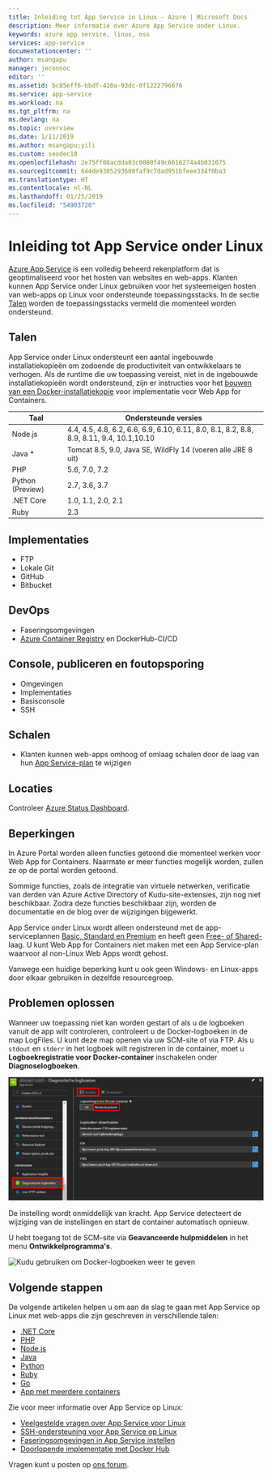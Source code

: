 ```yaml
---
title: Inleiding tot App Service in Linux - Azure | Microsoft Docs
description: Meer informatie over Azure App Service onder Linux.
keywords: azure app service, linux, oss
services: app-service
documentationcenter: ''
author: msangapu
manager: jeconnoc
editor: ''
ms.assetid: bc85eff6-bbdf-410a-93dc-0f1222796676
ms.service: app-service
ms.workload: na
ms.tgt_pltfrm: na
ms.devlang: na
ms.topic: overview
ms.date: 1/11/2019
ms.author: msangapu;yili
ms.custom: seodec18
ms.openlocfilehash: 2e75ff08acdda03c0080f49c6616274a4b031075
ms.sourcegitcommit: 644de9305293600faf9c7dad951bfeee334f0ba3
ms.translationtype: HT
ms.contentlocale: nl-NL
ms.lasthandoff: 01/25/2019
ms.locfileid: "54903720"
---
```

# <a name="introduction-to-azure-app-service-on-linux"></a>Inleiding tot App Service onder Linux

[Azure App Service](../overview.md) is een volledig beheerd rekenplatform dat is geoptimaliseerd voor het hosten van websites en web-apps. Klanten kunnen App Service onder Linux gebruiken voor het systeemeigen hosten van web-apps op Linux voor ondersteunde toepassingsstacks. In de sectie [Talen](#languages) worden de toepassingsstacks vermeld die momenteel worden ondersteund.

## <a name="languages"></a>Talen

App Service onder Linux ondersteunt een aantal ingebouwde installatiekopieën om zodoende de productiviteit van ontwikkelaars te verhogen. Als de runtime die uw toepassing vereist, niet in de ingebouwde installatiekopieën wordt ondersteund, zijn er instructies voor het [bouwen van een Docker-installatiekopie](tutorial-custom-docker-image.md) voor implementatie voor Web App for Containers.

| Taal | Ondersteunde versies |
|---|---|
| Node.js | 4.4, 4.5, 4.8, 6.2, 6.6, 6.9, 6.10, 6.11, 8.0, 8.1, 8.2, 8.8, 8.9, 8.11, 9.4, 10.1,10.10 |
| Java * | Tomcat 8.5, 9.0, Java SE, WildFly 14 (voeren alle JRE 8 uit) |
| PHP | 5.6, 7.0, 7.2 |
| Python (Preview) | 2.7, 3.6, 3.7 |
| .NET Core | 1.0, 1.1, 2.0, 2.1 |
| Ruby | 2.3 |

## <a name="deployments"></a>Implementaties

* FTP
* Lokale Git
* GitHub
* Bitbucket

## <a name="devops"></a>DevOps

* Faseringsomgevingen
* [Azure Container Registry](https://docs.microsoft.com/azure/container-registry/container-registry-intro) en DockerHub-CI/CD

## <a name="console-publishing-and-debugging"></a>Console, publiceren en foutopsporing

* Omgevingen
* Implementaties
* Basisconsole
* SSH

## <a name="scaling"></a>Schalen

* Klanten kunnen web-apps omhoog of omlaag schalen door de laag van hun [App Service-plan](https://docs.microsoft.com/azure/app-service/overview-hosting-plans?toc=%2fazure%2fapp-service-web%2ftoc.json) te wijzigen

## <a name="locations"></a>Locaties

Controleer [Azure Status Dashboard](https://azure.microsoft.com/status).

## <a name="limitations"></a>Beperkingen

In Azure Portal worden alleen functies getoond die momenteel werken voor Web App for Containers. Naarmate er meer functies mogelijk worden, zullen ze op de portal worden getoond.

Sommige functies, zoals de integratie van virtuele netwerken, verificatie van derden van Azure Active Directory of Kudu-site-extensies, zijn nog niet beschikbaar. Zodra deze functies beschikbaar zijn, worden de documentatie en de blog over de wijzigingen bijgewerkt.

App Service onder Linux wordt alleen ondersteund met de app-serviceplannen [Basic, Standard en Premium](https://azure.microsoft.com/pricing/details/app-service/plans/) en heeft geen [Free- of Shared-](https://azure.microsoft.com/pricing/details/app-service/plans/)laag. U kunt Web App for Containers niet maken met een App Service-plan waarvoor al non-Linux Web Apps wordt gehost. 

Vanwege een huidige beperking kunt u ook geen Windows- en Linux-apps door elkaar gebruiken in dezelfde resourcegroep.

## <a name="troubleshooting"></a>Problemen oplossen

Wanneer uw toepassing niet kan worden gestart of als u de logboeken vanuit de app wilt controleren, controleert u de Docker-logboeken in de map LogFiles. U kunt deze map openen via uw SCM-site of via FTP.
Als u `stdout` en `stderr` in het logboek wilt registreren in de container, moet u **Logboekregistratie voor Docker-container** inschakelen onder **Diagnoselogboeken**.

![Logboekregistratie inschakelen][2]

De instelling wordt onmiddellijk van kracht. App Service detecteert de wijziging van de instellingen en start de container automatisch opnieuw.

U hebt toegang tot de SCM-site via **Geavanceerde hulpmiddelen** in het menu **Ontwikkelprogramma's**.

![Kudu gebruiken om Docker-logboeken weer te geven][1]

## <a name="next-steps"></a>Volgende stappen

De volgende artikelen helpen u om aan de slag te gaan met App Service op Linux met web-apps die zijn geschreven in verschillende talen:

* [.NET Core](quickstart-dotnetcore.md)
* [PHP](https://docs.microsoft.com/azure/app-service/containers/quickstart-php)
* [Node.js](quickstart-nodejs.md)
* [Java](quickstart-java.md)
* [Python](quickstart-python.md)
* [Ruby](quickstart-ruby.md)
* [Go](quickstart-docker-go.md)
* [App met meerdere containers](quickstart-multi-container.md)

Zie voor meer informatie over App Service op Linux:

* [Veelgestelde vragen over App Service voor Linux](app-service-linux-faq.md)
* [SSH-ondersteuning voor App Service op Linux](app-service-linux-ssh-support.md)
* [Faseringsomgevingen in App Service instellen](../../app-service/deploy-staging-slots.md?toc=%2fazure%2fapp-service%2fcontainers%2ftoc.json)
* [Doorlopende implementatie met Docker Hub](app-service-linux-ci-cd.md)

Vragen kunt u posten op [ons forum](https://social.msdn.microsoft.com/forums/azure/home?forum=windowsazurewebsitespreview).

<!--Image references-->
[1]: ./media/app-service-linux-intro/kudu-docker-logs.png
[2]: ./media/app-service-linux-intro/logging.png
